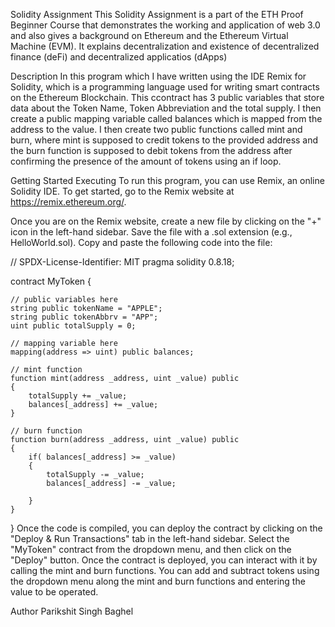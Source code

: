 Solidity Assignment
This Solidity Assignment is a part of the ETH Proof Beginner Course that demonstrates the working and application of web 3.0 and also gives a background on Ethereum and the Ethereum Virtual Machine (EVM). It explains decentralization and existence of decentralized finance (deFi) and decentralized applicatios (dApps)

Description
In this program which I have written using the IDE Remix for Solidity, which is a programming language used for writing smart contracts on the Ethereum Blockchain. This ccontract has 3 public variables that store data about the Token Name, Token Abbreviation and the total supply. I then create a public mapping variable called balances which is mapped from the address to the value. I then create two public functions called mint and burn, where mint is supposed to credit tokens to the provided address and the burn function is supposed to debit tokens from the address after confirming the presence of the amount of tokens using an if loop.

Getting Started
Executing
To run this program, you can use Remix, an online Solidity IDE. To get started, go to the Remix website at https://remix.ethereum.org/.

Once you are on the Remix website, create a new file by clicking on the "+" icon in the left-hand sidebar. Save the file with a .sol extension (e.g., HelloWorld.sol). Copy and paste the following code into the file:

  // SPDX-License-Identifier: MIT
  pragma solidity 0.8.18;

  contract MyToken {

    // public variables here
    string public tokenName = "APPLE";
    string public tokenAbbrv = "APP";
    uint public totalSupply = 0;

    // mapping variable here
    mapping(address => uint) public balances;

    // mint function
    function mint(address _address, uint _value) public 
    {
        totalSupply += _value;
        balances[_address] += _value;
    }

    // burn function
    function burn(address _address, uint _value) public 
    {
        if( balances[_address] >= _value)
        {
            totalSupply -= _value;
            balances[_address] -= _value;

        }
    }
}
Once the code is compiled, you can deploy the contract by clicking on the "Deploy & Run Transactions" tab in the left-hand sidebar. Select the "MyToken" contract from the dropdown menu, and then click on the "Deploy" button. Once the contract is deployed, you can interact with it by calling the mint and burn functions. You can add and subtract tokens using the dropdown menu along the mint and burn functions and entering the value to be operated.

Author
Parikshit Singh Baghel
